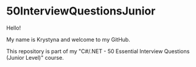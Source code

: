 # 50InterviewQuestionsJunior

Hello! 

My name is Krystyna and welcome to my GitHub.

This repository is part of my  "C#/.NET - 50 Essential Interview Questions (Junior Level)" course. 
